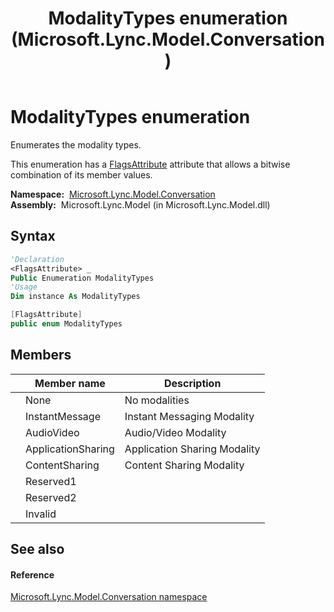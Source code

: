 ﻿---
title: ModalityTypes enumeration (Microsoft.Lync.Model.Conversation)
TOCTitle: ModalityTypes enumeration
ms:assetid: T:Microsoft.Lync.Model.Conversation.ModalityTypes_DI_3_UC_OCS14MrefLyncWPF
ms:mtpsurl: https://msdn.microsoft.com/en-us/library/microsoft.lync.model.conversation.modalitytypes_di_3_uc_ocs14mreflyncwpf(v=office.15)
ms:contentKeyID: 48593485
ms.date: 07/28/2014
mtps_version: v=office.15
f1_keywords:
- Microsoft.Lync.Model.Conversation.ModalityTypes
- Microsoft.Lync.Model.Conversation.ModalityTypes.AudioVideo
- Microsoft.Lync.Model.Conversation.ModalityTypes.InstantMessage
- Microsoft.Lync.Model.Conversation.ModalityTypes.Invalid
- Microsoft.Lync.Model.Conversation.ModalityTypes.None
- Microsoft.Lync.Model.Conversation.ModalityTypes.Reserved2
- Microsoft.Lync.Model.Conversation.ModalityTypes.Reserved1
- Microsoft.Lync.Model.Conversation.ModalityTypes.ApplicationSharing
- Microsoft.Lync.Model.Conversation.ModalityTypes.ContentSharing
dev_langs:
- CSharp
- JScript
- VB
- other
---

# ModalityTypes enumeration

Enumerates the modality types.

This enumeration has a [FlagsAttribute](http://msdn2.microsoft.com/en-us/library/dk06fkbc) attribute that allows a bitwise combination of its member values.

**Namespace:**  [Microsoft.Lync.Model.Conversation](microsoft-lync-model-conversation-namespace_2.md)  
**Assembly:**  Microsoft.Lync.Model (in Microsoft.Lync.Model.dll)

## Syntax

``` vb
'Declaration
<FlagsAttribute> _
Public Enumeration ModalityTypes
'Usage
Dim instance As ModalityTypes
```

``` csharp
[FlagsAttribute]
public enum ModalityTypes
```

## Members

<table>
<thead>
<tr class="header">
<th></th>
<th>Member name</th>
<th>Description</th>
</tr>
</thead>
<tbody>
<tr class="odd">
<td></td>
<td>None</td>
<td>No modalities</td>
</tr>
<tr class="even">
<td></td>
<td>InstantMessage</td>
<td>Instant Messaging Modality</td>
</tr>
<tr class="odd">
<td></td>
<td>AudioVideo</td>
<td>Audio/Video Modality</td>
</tr>
<tr class="even">
<td></td>
<td>ApplicationSharing</td>
<td>Application Sharing Modality</td>
</tr>
<tr class="odd">
<td></td>
<td>ContentSharing</td>
<td>Content Sharing Modality</td>
</tr>
<tr class="even">
<td></td>
<td>Reserved1</td>
<td></td>
</tr>
<tr class="odd">
<td></td>
<td>Reserved2</td>
<td></td>
</tr>
<tr class="even">
<td></td>
<td>Invalid</td>
<td></td>
</tr>
</tbody>
</table>


## See also

#### Reference

[Microsoft.Lync.Model.Conversation namespace](microsoft-lync-model-conversation-namespace_2.md)

